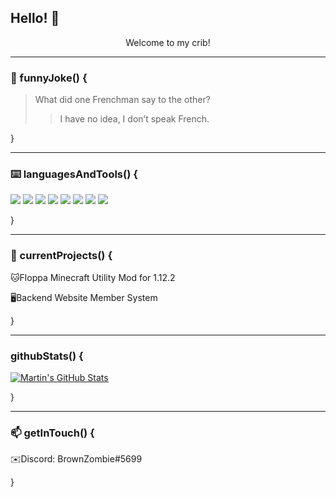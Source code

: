 ## Hello! 👋

<div align="center"> Welcome to my crib! </div>

---
### :rofl: funnyJoke() {

> What did one Frenchman say to the other?
>> I have no idea, I don’t speak French.

}

---
### :keyboard: languagesAndTools() {

![](https://img.shields.io/badge/OS-Linux-informational?style=flat&logo=linux&logoColor=white&color=2bbc8a)
![](https://img.shields.io/badge/Editor-IntelliJ_IDEA-informational?style=flat&logo=intellij-idea&logoColor=white&color=2bbc8a)
![](https://img.shields.io/badge/Editor-VS_Code-informational?style=flat&logo=visualstudio&logoColor=white&color=2bbc8a)
![](https://img.shields.io/badge/Code-Java-informational?style=flat&logo=java&logoColor=white&color=2bbc8a)
![](https://img.shields.io/badge/Code-C-informational?style=flat&logo=c&logoColor=white&color=2bbc8a)
![](https://img.shields.io/badge/Code-Python-informational?style=flat&logo=python&logoColor=white&color=2bbc8a)
![](https://img.shields.io/badge/Code-JavaScript-informational?style=flat&logo=javascript&logoColor=white&color=2bbc8a)
![](https://img.shields.io/badge/Code-React-informational?style=flat&logo=react&logoColor=white&color=2bbc8a)

}
 
---
### :eyes: currentProjects() {

🐱Floppa Minecraft Utility Mod for 1.12.2 

🖥️Backend Website Member System

} 

---
### githubStats() {

<a href="https://github.com/BrownZombie">
  <img align="center" src="https://github-readme-stats.vercel.app/api?username=BrownZombie&show_icons=true&line_height=27&count_private=true&title_color=ffffff&text_color=c9cacc&icon_color=2bbc8a&bg_color=1d1f21" alt="Martin's GitHub Stats" />
</a>

}

---
### 📫 getInTouch() {

✉️Discord: BrownZombie#5699

}

